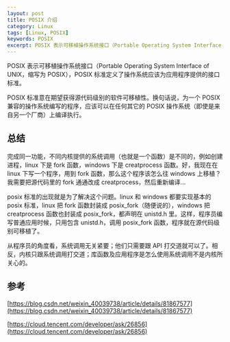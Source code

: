 ```yaml
---
layout: post
title: POSIX 介绍
category: Linux
tags: [Linux, POSIX]
keywords: POSIX
excerpt: POSIX 表示可移植操作系统接口（Portable Operating System Interface of UNIX，缩写为 POSIX），POSIX 标准定义了操作系统应该为应用程序提供的接口标准。
---
```


POSIX 表示可移植操作系统接口（Portable Operating System Interface of UNIX，缩写为 POSIX），POSIX 标准定义了操作系统应该为应用程序提供的接口标准。

POSIX 标准意在期望获得源代码级别的软件可移植性。换句话说，为一个 POSIX 兼容的操作系统编写的程序，应该可以在任何其它的 POSIX 操作系统（即使是来自另一个厂商）上编译执行。

## 总结

完成同一功能，不同内核提供的系统调用（也就是一个函数）是不同的，例如创建进程，linux 下是 fork 函数，windows 下是 creatprocess 函数。好，我现在在 linux 下写一个程序，用到 fork 函数，那么这个程序该怎么往 windows 上移植？我需要把源代码里的 fork 通通改成 creatprocess，然后重新编译...

posix 标准的出现就是为了解决这个问题。linux 和 windows 都要实现基本的 posix 标准，linux 把 fork 函数封装成 posix_fork（随便说的），windows 把 creatprocess 函数也封装成 posix_fork，都声明在 unistd.h 里。这样，程序员编写普通应用时候，只用包含 unistd.h，调用 posix_fork 函数，程序就在源代码级别可移植了。

从程序员的角度看，系统调用无关紧要；他们只需要跟 API 打交道就可以了。相反，内核只跟系统调用打交道；库函数及应用程序是怎么使用系统调用不是内核所关心的。

## 参考

[https://blog.csdn.net/weixin_40039738/article/details/81867577](https://blog.csdn.net/weixin_40039738/article/details/81867577)

[https://cloud.tencent.com/developer/ask/26856](https://cloud.tencent.com/developer/ask/26856)
